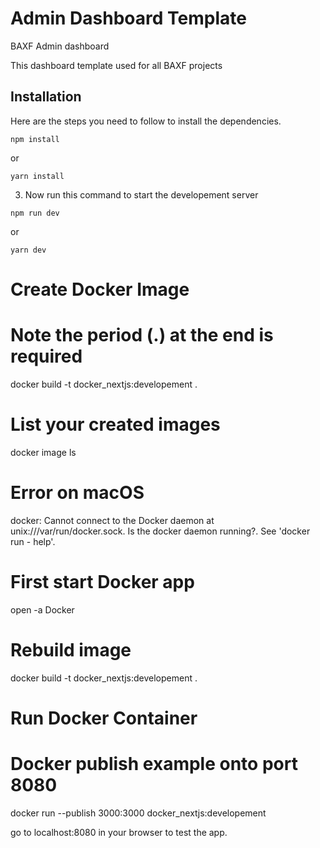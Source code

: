 # Admin Dashboard Template

BAXF Admin dashboard

This dashboard template used for all BAXF projects

## Installation
Here are the steps you need to follow to install the dependencies.

```
npm install
```
or

```
yarn install
```

3. Now run this command to start the developement server

```
npm run dev
```

or

```
yarn dev
```


# Create Docker Image
# Note the period (.) at the end is required
docker build -t docker_nextjs:developement .

# List your created images
docker image ls

# Error on macOS
docker: Cannot connect to the Docker daemon at unix:///var/run/docker.sock. Is the docker daemon running?.
See 'docker run - help'.

# First start Docker app
open -a Docker

# Rebuild image
docker build -t docker_nextjs:developement .

# Run Docker Container

# Docker publish example onto port 8080
docker run --publish 3000:3000 docker_nextjs:developement

go to localhost:8080 in your browser to test the app.